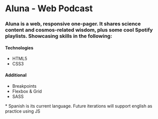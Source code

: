 # Aluna - Web Podcast

<h3>Aluna is a web, responsive one-pager. It shares science content and cosmos-related wisdom, plus some cool Spotify playlists. Showcasing skills in the following:</h3>

<h4>Technologies</h4>
<ul>
  <li>HTML5</li>
  <li>CSS3</li>
</ul>

<h4>Additional</h4>
<ul>
  <li>Breakpoints</li>
  <li>Flexbox & Grid</li>
  <li>SASS</li>
</ul>

<p>* Spanish is its current language. Future iterations will support english as practice using JS</p>
